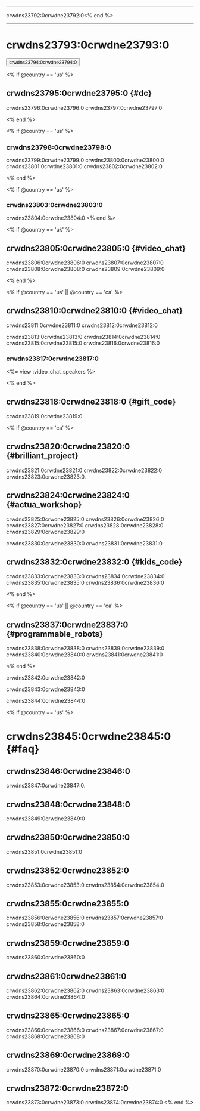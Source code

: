 * * *

crwdns23792:0crwdne23792:0<% end %>

* * *

<div class="row">
  <h1 class="col-sm-9">
    crwdns23793:0crwdne23793:0
  </h1>
  
  <div class="col-sm-3 button-container centered">
    <a href="<%= hoc_uri('/#join') %>"><button class="signup-button">crwdns23794:0crwdne23794:0</button></a>
  </div>
</div>

<% if @country == 'us' %>

## crwdns23795:0crwdne23795:0 {#dc}

crwdns23796:0crwdne23796:0 crwdns23797:0crwdne23797:0

<% end %>

<% if @country == 'us' %>

<h2 id="hardware_prize" style="font-size: 18px">
  crwdns23798:0crwdne23798:0
</h2>

crwdns23799:0crwdne23799:0 crwdns23800:0crwdne23800:0 crwdns23801:0crwdne23801:0 crwdns23802:0crwdne23802:0

<% end %>

<% if @country == 'us' %>

### crwdns23803:0crwdne23803:0

crwdns23804:0crwdne23804:0 <% end %>

<% if @country == 'uk' %>

## crwdns23805:0crwdne23805:0 {#video_chat}

crwdns23806:0crwdne23806:0 crwdns23807:0crwdne23807:0 crwdns23808:0crwdne23808:0 crwdns23809:0crwdne23809:0

<% end %>

<% if @country == 'us' || @country == 'ca' %>

## crwdns23810:0crwdne23810:0 {#video_chat}

crwdns23811:0crwdne23811:0 crwdns23812:0crwdne23812:0

crwdns23813:0crwdne23813:0 crwdns23814:0crwdne23814:0 crwdns23815:0crwdne23815:0 crwdns23816:0crwdne23816:0

### crwdns23817:0crwdne23817:0

<%= view :video_chat_speakers %>

<% end %>

## crwdns23818:0crwdne23818:0 {#gift_code}

crwdns23819:0crwdne23819:0

<% if @country == 'ca' %>

## crwdns23820:0crwdne23820:0 {#brilliant_project}

crwdns23821:0crwdne23821:0 crwdns23822:0crwdne23822:0 crwdns23823:0crwdne23823:0.

## crwdns23824:0crwdne23824:0 {#actua_workshop}

crwdns23825:0crwdne23825:0 crwdns23826:0crwdne23826:0 crwdns23827:0crwdne23827:0 crwdns23828:0crwdne23828:0 crwdns23829:0crwdne23829:0

crwdns23830:0crwdne23830:0 crwdns23831:0crwdne23831:0

## crwdns23832:0crwdne23832:0 {#kids_code}

crwdns23833:0crwdne23833:0 crwdns23834:0crwdne23834:0 crwdns23835:0crwdne23835:0 crwdns23836:0crwdne23836:0

<% end %>

<% if @country == 'us' || @country == 'ca' %>

## crwdns23837:0crwdne23837:0 {#programmable_robots}

crwdns23838:0crwdne23838:0 crwdns23839:0crwdne23839:0 crwdns23840:0crwdne23840:0 crwdns23841:0crwdne23841:0

<% end %>

crwdns23842:0crwdne23842:0

crwdns23843:0crwdne23843:0</h1>

crwdns23844:0crwdne23844:0

<% if @country == 'us' %>

# crwdns23845:0crwdne23845:0 {#faq}

## crwdns23846:0crwdne23846:0

crwdns23847:0crwdne23847:0.

## crwdns23848:0crwdne23848:0

crwdns23849:0crwdne23849:0

## crwdns23850:0crwdne23850:0

crwdns23851:0crwdne23851:0

## crwdns23852:0crwdne23852:0

crwdns23853:0crwdne23853:0 crwdns23854:0crwdne23854:0

## crwdns23855:0crwdne23855:0

crwdns23856:0crwdne23856:0 crwdns23857:0crwdne23857:0 crwdns23858:0crwdne23858:0

## crwdns23859:0crwdne23859:0

crwdns23860:0crwdne23860:0

## crwdns23861:0crwdne23861:0

crwdns23862:0crwdne23862:0 crwdns23863:0crwdne23863:0 crwdns23864:0crwdne23864:0

## crwdns23865:0crwdne23865:0

crwdns23866:0crwdne23866:0 crwdns23867:0crwdne23867:0 crwdns23868:0crwdne23868:0

## crwdns23869:0crwdne23869:0

crwdns23870:0crwdne23870:0 crwdns23871:0crwdne23871:0

## crwdns23872:0crwdne23872:0

crwdns23873:0crwdne23873:0 crwdns23874:0crwdne23874:0 <% end %>